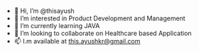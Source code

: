 - 👋 Hi, I’m @thisayush
- 👀 I’m interested in Product Development and Management
- 🌱 I’m currently learning JAVA
- 💞️ I’m looking to collaborate on Healthcare based Application
- 📫 I.m available at this.ayushkr@gmail.com

<!---
thisayush/thisayush is a ✨ special ✨ repository because its `README.md` (this file) appears on your GitHub profile.
You can click the Preview link to take a look at your changes.
--->
